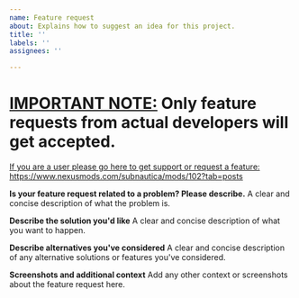 ```yaml
---
name: Feature request
about: Explains how to suggest an idea for this project.
title: ''
labels: ''
assignees: ''

---
```


# **<ins>IMPORTANT NOTE:</ins>** Only feature requests from actual developers will get accepted.
<ins>If you are a user please go here to get support or request a feature:</ins> https://www.nexusmods.com/subnautica/mods/102?tab=posts
<br>


**Is your feature request related to a problem? Please describe.**
A clear and concise description of what the problem is.

**Describe the solution you'd like**
A clear and concise description of what you want to happen.

**Describe alternatives you've considered**
A clear and concise description of any alternative solutions or features you've considered.

**Screenshots and additional context**
Add any other context or screenshots about the feature request here.
